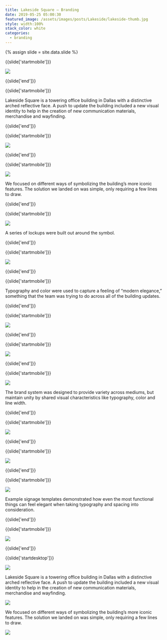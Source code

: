 ```yaml
---
title: Lakeside Square — Branding
date: 2019-05-25 05:00:30
featured_image: /assets/images/posts/Lakeside/lakeside-thumb.jpg
style: width:100%
stack_color: white
categories:
  - branding
---
```


{% assign slide = site.data.slide %}

{{slide['startmobile']}}

<div><img class='full-height' src='{{ site.url }}/assets/images/posts/Lakeside/lakeside-1-mobile@2x.png' /></div>

{{slide['end']}}

{{slide['startmobile']}}

Lakeside Square is a towering office building in Dallas with a distinctive arched reflective face. A push to update the building included a new visual identity to help in the creation of new communication materials, merchandise and wayfinding.

{{slide['end']}}

{{slide['startmobile']}}

<div><img class='full-height' src='{{ site.url }}/assets/images/posts/Lakeside/lakeside-2-mobile@2x.png' /></div>

<p class='bg-dark'></p>

{{slide['end']}}

{{slide['startmobile']}}

<div><img class='full-height' src='{{ site.url }}/assets/images/posts/Lakeside/lakeside-3-mobile@2x.png' /></div>

<p class='bg'>We focused on different ways of symbolizing the building’s more iconic features. The solution we landed on was simple, only requiring a few lines to draw.</p>

{{slide['end']}}

{{slide['startmobile']}}

<div><img class='full-height' src='{{ site.url }}/assets/images/posts/Lakeside/lakeside-4-mobile@2x.png' /></div>

<p class='bg-dark'>A series of lockups were built out around the symbol.</p>

{{slide['end']}}

{{slide['startmobile']}}

<div><img class='full-height' src='{{ site.url }}/assets/images/posts/Lakeside/lakeside-5-mobile@2x.png' /></div>

{{slide['end']}}

{{slide['startmobile']}}

<p>Typography and color were used to capture a feeling of “modern elegance,” something that the team was trying to do across all of the building updates.</p>

{{slide['end']}}

{{slide['startmobile']}}

<div><img class='full-height' src='{{ site.url }}/assets/images/posts/Lakeside/lakeside-6-mobile@2x.png' /></div>

{{slide['end']}}

{{slide['startmobile']}}

<div><img class='full-height' src='{{ site.url }}/assets/images/posts/Lakeside/lakeside-7-mobile@2x.png' /></div>

{{slide['end']}}

{{slide['startmobile']}}

<div><img class='full-height' src='{{ site.url }}/assets/images/posts/Lakeside/lakeside-8-mobile@2x.png' /></div>

<p class='bg-dark'>The brand system was designed to provide variety across mediums, but maintain unity by shared visual characteristics like typography, color and line width.</p>

{{slide['end']}}

{{slide['startmobile']}}

<div><img class='full-height' src='{{ site.url }}/assets/images/posts/Lakeside/lakeside-9-mobile@2x.png' /></div>

{{slide['end']}}

{{slide['startmobile']}}

<div><img class='full-height' src='{{ site.url }}/assets/images/posts/Lakeside/lakeside-10-mobile@2x.png' /></div>

{{slide['end']}}

{{slide['startmobile']}}

<div><img class='full-width' src='{{ site.url }}/assets/images/posts/Lakeside/lakeside-11-mobile@2x.png' /></div>

<p class='bg-dark'>Example signage templates demonstrated how even the most functional things can feel elegant when taking typography and spacing into consideration.</p>

{{slide['end']}}

{{slide['startmobile']}}

<div><img class='full-height' src='{{ site.url }}/assets/images/posts/Lakeside/lakeside-12-mobile@2x.png' /></div>

{{slide['end']}}

{{slide['startdesktop']}}

<div><img class='full-width' src='{{ site.url }}/assets/images/posts/Lakeside/lakeside-1@2x.png' /></div>

Lakeside Square is a towering office building in Dallas with a distinctive arched reflective face. A push to update the building included a new visual identity to help in the creation of new communication materials, merchandise and wayfinding.

<div><img src='{{ site.url }}/assets/images/posts/Lakeside/lakeside-2@2x.png' /></div>

We focused on different ways of symbolizing the building’s more iconic features. The solution we landed on was simple, only requiring a few lines to draw.

<div class='row'>

<div><img src='{{ site.url }}/assets/images/posts/Lakeside/lakeside-3@2x.png' /></div><!--

--><div><img src='{{ site.url }}/assets/images/posts/Lakeside/lakeside-4@2x.png' /></div>

</div>

A series of lockups were built out around the symbol.

<div><img src='{{ site.url }}/assets/images/posts/Lakeside/lakeside-5@2x.png' /></div>

Typography and color were used to capture a feeling of “modern elegance,” something that the team was trying to do across all of the building updates.

<div class='row'>

<div><img src='{{ site.url }}/assets/images/posts/Lakeside/lakeside-6@2x.png' /></div><!--

--><div><img src='{{ site.url }}/assets/images/posts/Lakeside/lakeside-7@2x.png' /></div>

</div>

<div class='row'>

<div><img src='{{ site.url }}/assets/images/posts/Lakeside/lakeside-8@2x.png' /></div><!--

--><div><img src='{{ site.url }}/assets/images/posts/Lakeside/lakeside-9@2x.png' /></div>

</div>

The brand system was designed to provide variety across mediums, but maintain unity by shared visual characteristics like typography, color and line width.

<div><img src='{{ site.url }}/assets/images/posts/Lakeside/lakeside-10@2x.png' /></div>

<div class='row' style="
  box-sizing: border-box;
  padding:6px;
  gap:6px;
  height:55vw;
  display:grid;
  grid-template-columns: 55fr 45fr;
  grid-template-rows: 1fr 1fr">

<div style="
  grid-column: 1/2;
  grid-row: 1/3;
  background-size: cover;
  background-image: url({{ site.url }}/assets/images/posts/Lakeside/lakeside-11@2x.png);"></div>

<div style="
  grid-column: 2/3;
  grid-row: 1/2;
  background-size: cover;
  background-image: url({{ site.url }}/assets/images/posts/Lakeside/lakeside-12@2x.png);"></div>

<div style="
  grid-column: 2/3;
  grid-row: 2/3;
  background-size: cover;
  background-image: url({{ site.url }}/assets/images/posts/Lakeside/lakeside-13@2x.png);"></div>

</div>

Example signage templates demonstrated how even the most functional things can feel elegant when taking typography and spacing into consideration.

<div class='row' style="
  box-sizing: border-box;
  padding:6px;
  gap:6px;
  height:55vw;
  display:grid;
  grid-template-columns: 65fr 35fr;
  grid-template-rows: 1fr 1fr">

<div style="grid-column: 1/2; grid-row: 1/3; background-image:url({{ site.url }}/assets/images/posts/Lakeside/lakeside-14@2x.png);background-size: cover;"></div>

<div style="grid-column: 2/3; grid-row: 1/2; background-image:url({{ site.url }}/assets/images/posts/Lakeside/lakeside-15@2x.png); background-size: cover;"></div>
<div style="grid-column: 2/3; grid-row: 2/3; background-image:url({{ site.url }}/assets/images/posts/Lakeside/lakeside-16@2x.png); background-size: cover;"></div>

</div>

{{slide['end']}}
